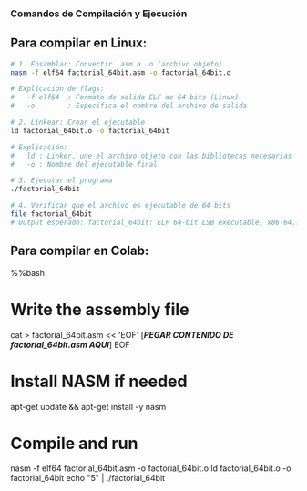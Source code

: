 ### Comandos de Compilación y Ejecución

## Para compilar en Linux:

```bash
# 1. Ensamblar: Convertir .asm a .o (archivo objeto)
nasm -f elf64 factorial_64bit.asm -o factorial_64bit.o

# Explicación de flags:
#   -f elf64  : Formato de salida ELF de 64 bits (Linux)
#   -o        : Especifica el nombre del archivo de salida

# 2. Linkear: Crear el ejecutable
ld factorial_64bit.o -o factorial_64bit

# Explicación:
#   ld : Linker, une el archivo objeto con las bibliotecas necesarias
#   -o : Nombre del ejecutable final

# 3. Ejecutar el programa
./factorial_64bit

# 4. Verificar que el archivo es ejecutable de 64 bits
file factorial_64bit
# Output esperado: factorial_64bit: ELF 64-bit LSB executable, x86-64...
```

## Para compilar en Colab:

%%bash

# Write the assembly file

cat > factorial_64bit.asm << 'EOF'
[***PEGAR CONTENIDO DE factorial_64bit.asm AQUI***]
EOF

# Install NASM if needed

apt-get update && apt-get install -y nasm

# Compile and run

nasm -f elf64 factorial_64bit.asm -o factorial_64bit.o
ld factorial_64bit.o -o factorial_64bit
echo "5" | ./factorial_64bit
